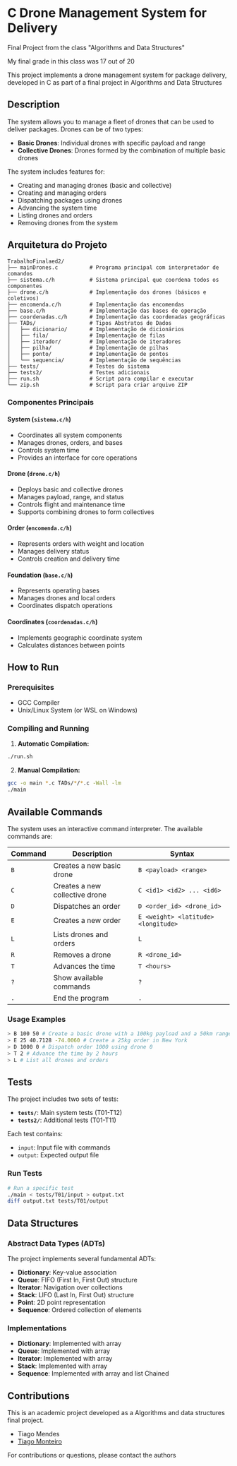 # C Drone Management System for Delivery

Final Project from the class "Algorithms and Data Structures"

My final grade in this class was 17 out of 20

This project implements a drone management system for package delivery, developed in C as part of a final project in Algorithms and Data Structures

## Description

The system allows you to manage a fleet of drones that can be used to deliver packages. Drones can be of two types:
- **Basic Drones**: Individual drones with specific payload and range
- **Collective Drones**: Drones formed by the combination of multiple basic drones

The system includes features for:
- Creating and managing drones (basic and collective)
- Creating and managing orders
- Dispatching packages using drones
- Advancing the system time
- Listing drones and orders
- Removing drones from the system

## Arquitetura do Projeto

```
TrabalhoFinalaed2/
├── mainDrones.c          # Programa principal com interpretador de comandos
├── sistema.c/h           # Sistema principal que coordena todos os componentes
├── drone.c/h             # Implementação dos drones (básicos e coletivos)
├── encomenda.c/h         # Implementação das encomendas
├── base.c/h              # Implementação das bases de operação
├── coordenadas.c/h       # Implementação das coordenadas geográficas
├── TADs/                 # Tipos Abstratos de Dados
│   ├── dicionario/       # Implementação de dicionários
│   ├── fila/             # Implementação de filas
│   ├── iterador/         # Implementação de iteradores
│   ├── pilha/            # Implementação de pilhas
│   ├── ponto/            # Implementação de pontos
│   └── sequencia/        # Implementação de sequências
├── tests/                # Testes do sistema
├── tests2/               # Testes adicionais
├── run.sh                # Script para compilar e executar
└── zip.sh                # Script para criar arquivo ZIP
```

### Componentes Principais

#### System (`sistema.c/h`)
- Coordinates all system components
- Manages drones, orders, and bases
- Controls system time
- Provides an interface for core operations

#### Drone (`drone.c/h`)
- Deploys basic and collective drones
- Manages payload, range, and status
- Controls flight and maintenance time
- Supports combining drones to form collectives

#### Order (`encomenda.c/h`)
- Represents orders with weight and location
- Manages delivery status
- Controls creation and delivery time

#### Foundation (`base.c/h`)
- Represents operating bases
- Manages drones and local orders
- Coordinates dispatch operations

#### Coordinates (`coordenadas.c/h`)
- Implements geographic coordinate system
- Calculates distances between points

## How to Run

### Prerequisites
- GCC Compiler
- Unix/Linux System (or WSL on Windows)

### Compiling and Running

1. **Automatic Compilation:**
```bash
./run.sh
```

2. **Manual Compilation:**
```bash
gcc -o main *.c TADs/*/*.c -Wall -lm
./main
   ```

## Available Commands

The system uses an interactive command interpreter. The available commands are:

| Command | Description | Syntax |
|---------|----------|---------|
| `B` | Creates a new basic drone | `B <payload> <range>` |
| `C` | Creates a new collective drone | `C <id1> <id2> ... <id6>` |
| `D` | Dispatches an order | `D <order_id> <drone_id>` |
| `E` | Creates a new order | `E <weight> <latitude> <longitude>` |
| `L` | Lists drones and orders | `L` |
| `R` | Removes a drone | `R <drone_id>` |
| `T` | Advances the time | `T <hours>` |
| `?` | Show available commands | `?` |
| `.` | End the program | `.` |

### Usage Examples

```bash
> B 100 50 # Create a basic drone with a 100kg payload and a 50km range
> E 25 40.7128 -74.0060 # Create a 25kg order in New York
> D 1000 0 # Dispatch order 1000 using drone 0
> T 2 # Advance the time by 2 hours
> L # List all drones and orders
```

## Tests

The project includes two sets of tests:

- **`tests/`**: Main system tests (T01-T12)
- **`tests2/`**: Additional tests (T01-T11)

Each test contains:
- `input`: Input file with commands
- `output`: Expected output file

### Run Tests

```bash
# Run a specific test
./main < tests/T01/input > output.txt
diff output.txt tests/T01/output
```

## Data Structures

### Abstract Data Types (ADTs)

The project implements several fundamental ADTs:

- **Dictionary**: Key-value association
- **Queue**: FIFO (First In, First Out) structure
- **Iterator**: Navigation over collections
- **Stack**: LIFO (Last In, First Out) structure
- **Point**: 2D point representation
- **Sequence**: Ordered collection of elements

### Implementations

- **Dictionary**: Implemented with array
- **Queue**: Implemented with array
- **Iterator**: Implemented with array
- **Stack**: Implemented with array
- **Sequence**: Implemented with array and list Chained

## Contributions

This is an academic project developed as a Algorithms and data structures final project. 

- Tiago Mendes
- [Tiago Monteiro](https://www.linkedin.com/in/tiago-monteiro-/)

For contributions or questions, please contact the authors

